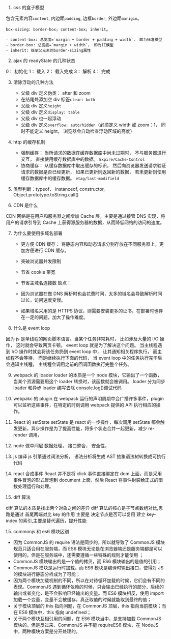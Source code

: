 <!--
 * @Description:
 * @Date: 2020-01-01 20:56:07
 * @Author: mason
-->

1. css 的盒子模型

包含元素内容`content`, 内边距`padding`, 边框`border`, 外边距`marigin`。

`box-sizing: border-box; content-box; inherit`。

    - content-box: 总宽度=`margin + border + padding + width`， 即为标准模型
    - border-box: 总宽度=`margin + width`， 即为IE模型
    - inherit: 继承父元素的border-sizing属性

2. ajax 的 readyState 的几种状态

0： 初始化
1： 载入
2： 载入完成
3： 解析
4： 完成

3. 清除浮动的几种方法

   - 父级 div 定义伪类： after 和 zoom
   - 在结尾处添加空 div 标签`clear: both`
   - 父级 div 定义`height`
   - 父级 div 定义`display: table`
   - 父级 div 也一起浮动
   - 父级 div 定义`overflow: auto/hidden`（必须定义 width 或 zoom：1， 同时不能定义 height， 浏览器会自动检查浮动区域的高度）

4. http 的缓存机制

   - 强制缓存： 当所请求的数据在缓存数据库中尚未过期时， 不与服务器进行交互， 直接使用缓存数据库中的数据。 `Expire/Cache-Control`
   - 协商缓存： 从缓存数据库中取出缓存的标识， 然后向浏览器发送请求验证请求的数据是否已经更新， 如果已更新则返回新的数据， 若未更新则使用缓存数据库中的缓存数据。 `etag/last-modifield`

5. 类型判断：typeof， instanceof, constructor, Object.prototype.toString.call()

6. CDN 是什么

CDN 网络是在用户和服务器之间增加 Cache 层，主要是通过接管 DNS 实现，将用户的请求引导到 Cache 上获得源服务器的数据，从而降低网络的访问的速度。

7. 为什么要使用多域名部署

   - 更方便 CDN 缓存： 将静态内容和动态请求分别存放在不同服务器上，更加方便进行 CDN 缓存。
   - 突破浏览器并发限制
   - 节省 cookie 带宽
   - 节省主域名连接数
     缺点：

   - 因为浏览器在做 DNS 解析时也会花费时间，太多的域名会导致解析时间过长，访问速度变慢。
   - 如果域名采用的是 HTTPS 协议，则需要安装更多的证书，在部署时也存在一定的问题，加大了操作难度。

8. 什么是 event loop

因为 js 是单线程的网页脚本语言。当某个任务非常耗时， 比如涉及大量的 I/O 操作， 这时就会导致网页卡顿。 event loop 就是为了解决这个问题。 当主线程遇到 I/O 操作时就会将该任务扔到 event loop 中， 让其通知相关程序执行， 而主线程不会等待， 而是继续执行下面的代码， 当 event loop 中的任务执行完毕后会通知主线程， 主线程会调用之前的回调函数执行完整个任务。

9. webpack 的 loader
   loader 的本质是一个 node 模块，它输出了一个函数，当某个资源需要用这个 loader 转换时，该函数就会被调用。
   loader 分为同步 loader 和异步 loader
   编写去除 console.log()调试代码

10. webpakc 的 plugin
    在 webpack 运行的声明周期中会广播许多事件，plugin 可以监听这些事件，在特定的时刻调用 webpack 提供的 API 执行相应的操作。

11. React 的 setState
    setState 是 react 的一步操作，每次调用 setState 都会触发更新，异步操作是为了提高性能，将多个状态合并一起更新，减少 re-render 调用，

12. node 做中间层
    数据处理， 接口整合， 安全性，

13. js 编译
    js 引擎通过词法分析， 语法分析将生成 AST 抽象语法树转换成可执行代码

14. react 合成事件
    React 并不是将 click 事件直接绑定在 dom 上面，而是采用事件冒泡的形式冒泡到 document 上面，然后 React 将事件封装给正式的函数处理运行和处理。

15. diff 算法

diff 算法的本质是找出两个对象之间的差异
diff 算法的核心是子节点数组对比,思路是通过 首尾两端对比
key 的作用 主要是
决定节点是否可以复用
建立 key-index 的索引,主要是替代遍历，提升性能

15. commonjs 和 es6 模块区别

- 因为 CommonJS 的 require 语法是同步的，所以就导致了 CommonJS 模块规范只适合用在服务端，而 ES6 模块无论是在浏览器端还是服务端都是可以使用的，但是在服务端中，还需要遵循一些特殊的规则才能使用 ；
- CommonJS 模块输出的是一个值的拷贝，而 ES6 模块输出的是值的引用；
- CommonJS 模块是运行时加载，而 ES6 模块是编译时输出接口，使得对 JS 的模块进行静态分析成为了可能；
- 因为两个模块加载机制的不同，所以在对待循环加载的时候，它们会有不同的表现。CommonJS 遇到循环依赖的时候，只会输出已经执行的部分，后续的输出或者变化，是不会影响已经输出的变量。而 ES6 模块相反，使用 import 加载一个变量，变量不会被缓存，真正取值的时候就能取到最终的值；
- 关于模块顶层的 this 指向问题，在 CommonJS 顶层，this 指向当前模块；而在 ES6 模块中，this 指向 undefined；
- 关于两个模块互相引用的问题，在 ES6 模块当中，是支持加载 CommonJS 模块的。但是反过来，CommonJS 并不能 requireES6 模块，在 NodeJS 中，两种模块方案是分开处理的。
